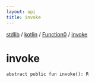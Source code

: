 ```yaml
---
layout: api
title: invoke
---
```

[stdlib](../../index.html) / [kotlin](../index.html) / [Function0](index.html) / [invoke](invoke.html)

# invoke

```
abstract public fun invoke(): R
```
